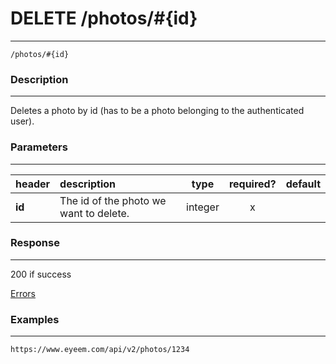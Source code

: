 # DELETE /photos/#{id} 
***
`/photos/#{id}`

### Description
***
Deletes a photo by id (has to be a photo belonging to the authenticated user).

### Parameters
***

|header| description| type |required? |default|
|:---------|:--------------|:----------:|:------------:|:------------:|
|**id**|The id of the photo we want to delete.|integer|x||


### Response
***



200 if success

[Errors](../../resources/errors.md#files)

### Examples
***

`https://www.eyeem.com/api/v2/photos/1234`




 